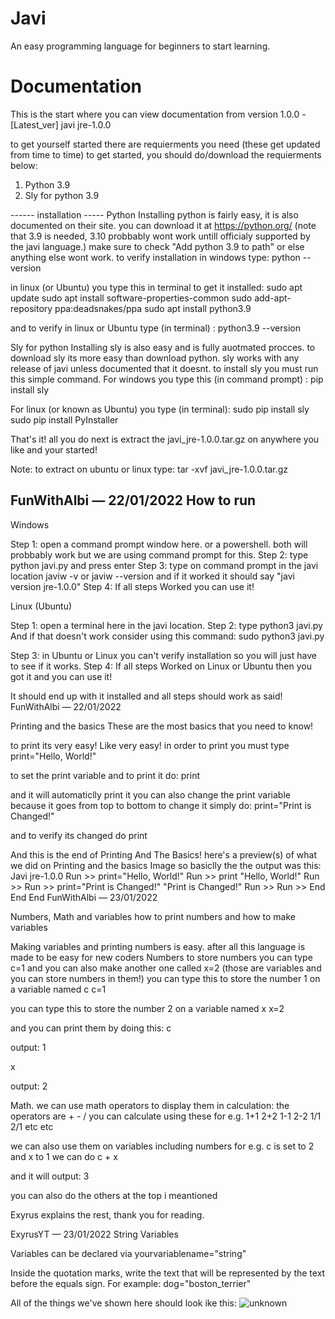# Javi
An easy programming language for beginners to start learning.

# Documentation

This is the start where you can view documentation from version 1.0.0 - [Latest_ver] 
javi jre-1.0.0

to get yourself started there are requierments you need (these get updated from time to time)
to get started, you should do/download the requierments below:

1. Python 3.9
2. Sly for python 3.9

------ installation -----
Python
Installing python is fairly easy, it is also documented on their site.
you can download it at https://python.org/
(note that 3.9 is needed, 3.10 probbably wont work untill officialy
supported by the javi language.)
make sure to check "Add python 3.9 to path" or else anything
else wont work.
to verify installation in windows type:
python --version

in linux (or Ubuntu) you type this in terminal to get it installed:
sudo apt update
sudo apt install software-properties-common
sudo add-apt-repository ppa:deadsnakes/ppa
sudo apt install python3.9

and to verify in linux or Ubuntu type (in terminal) :
python3.9 --version


Sly for python
Installing sly is also easy and is fully auotmated procces.
to download sly its more easy than download python.
sly works with any release of javi unless documented that it doesnt.
to install sly you must run this simple command.
For windows you type this (in command prompt) :
pip install sly

For linux (or known as Ubuntu) you type (in terminal):
sudo pip install sly
sudo pip install PyInstaller


That's it!
all you do next is extract the javi_jre-1.0.0.tar.gz on anywhere you like and your started!

Note:
to extract on ubuntu or linux type:
tar -xvf javi_jre-1.0.0.tar.gz
 
FunWithAlbi — 22/01/2022
How to run
-----------------
Windows

Step 1: open a command prompt window here. or a powershell. both will probbably work but we are using command prompt for this.
Step 2: type 
python javi.py
 and press enter
Step 3: type on command prompt in the javi location 
javiw -v
 or 
javiw --version
 and if it worked it should say "javi version jre-1.0.0"
Step 4: If all steps Worked you can use it!

Linux (Ubuntu)

Step 1: open a terminal here in the javi location.
Step 2: type 
python3 javi.py
 And if that doesn't work consider using this command: 
sudo python3 javi.py

Step 3: in Ubuntu or Linux you can't verify installation so you will just have to see if it works.
Step 4: If all steps Worked on Linux or Ubuntu then you got it and you can use it!

It should end up with it installed and all steps should work as said! 
FunWithAlbi — 22/01/2022

Printing and the basics
These are the most basics that you need to know!

to print its very easy! Like very easy!
in order to print you must type
print="Hello, World!"

to set the print variable and to print it do:
print

and it will automaticlly print it
you can also change the print variable because it goes from top to bottom
to change it simply do:
print="Print is Changed!"

and to verify its changed do
print


And this is the end of Printing And The Basics! 
here's a preview(s) of what we did on Printing and the basics
Image
so basiclly the the output was this:
Javi jre-1.0.0
Run >> print="Hello, World!"
Run >> print
"Hello, World!"
Run >>
Run >> print="Print is Changed!"
"Print is Changed!"
Run >>
Run >>
End
End
End
FunWithAlbi — 23/01/2022

Numbers, Math and variables
how to print numbers and how to make variables

Making variables and printing numbers is easy. after all this language is made to be easy for new coders
Numbers
to store numbers you can type c=1
and you can also make another one called x=2
(those are variables and you can store numbers in them!)
you can type this to store the number 1 on a variable named c
c=1

you can type this to store the number 2 on a variable named x
x=2

and you can print them by doing this:
c

output:
1

x

output:
2


Math. we can use math operators to display them in calculation:
the operators are + - /
you can calculate using these
for e.g. 1+1 2+2 1-1 2-2 1/1 2/1
etc etc

we can also use them on variables including numbers
for e.g. c is set to 2 and x to 1
we can do
c + x

and it will output:
3


you can also do the others at the top i meantioned

Exyrus explains the rest, thank you for reading. 

ExyrusYT — 23/01/2022
String Variables

Variables can be declared via 
yourvariablename="string"
 
Inside the quotation marks, write the text that will be represented by the text before the equals sign.
For example:
dog="boston_terrier"

All of the things we've shown here should look ike this:
![unknown](https://user-images.githubusercontent.com/97399129/151438938-4f0207f5-8ea7-498d-ab43-96f149de6a09.png)
